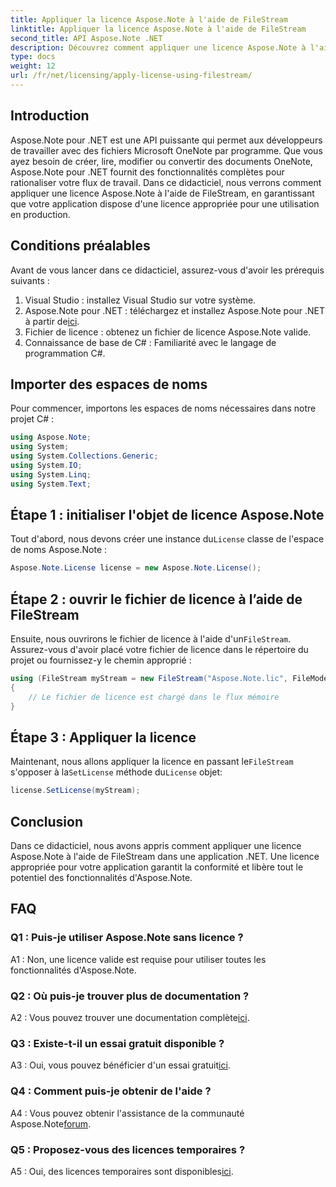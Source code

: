 ```yaml
---
title: Appliquer la licence Aspose.Note à l'aide de FileStream
linktitle: Appliquer la licence Aspose.Note à l'aide de FileStream
second_title: API Aspose.Note .NET
description: Découvrez comment appliquer une licence Aspose.Note à l'aide de FileStream dans vos applications .NET pour une intégration transparente.
type: docs
weight: 12
url: /fr/net/licensing/apply-license-using-filestream/
---
```

## Introduction

Aspose.Note pour .NET est une API puissante qui permet aux développeurs de travailler avec des fichiers Microsoft OneNote par programme. Que vous ayez besoin de créer, lire, modifier ou convertir des documents OneNote, Aspose.Note pour .NET fournit des fonctionnalités complètes pour rationaliser votre flux de travail. Dans ce didacticiel, nous verrons comment appliquer une licence Aspose.Note à l'aide de FileStream, en garantissant que votre application dispose d'une licence appropriée pour une utilisation en production.

## Conditions préalables

Avant de vous lancer dans ce didacticiel, assurez-vous d'avoir les prérequis suivants :

1. Visual Studio : installez Visual Studio sur votre système.
2.  Aspose.Note pour .NET : téléchargez et installez Aspose.Note pour .NET à partir de[ici](https://releases.aspose.com/note/net/).
3. Fichier de licence : obtenez un fichier de licence Aspose.Note valide.
4. Connaissance de base de C# : Familiarité avec le langage de programmation C#.

## Importer des espaces de noms

Pour commencer, importons les espaces de noms nécessaires dans notre projet C# :

```csharp
using Aspose.Note;
using System;
using System.Collections.Generic;
using System.IO;
using System.Linq;
using System.Text;
```

## Étape 1 : initialiser l'objet de licence Aspose.Note

 Tout d'abord, nous devons créer une instance du`License` classe de l'espace de noms Aspose.Note :

```csharp
Aspose.Note.License license = new Aspose.Note.License();
```

## Étape 2 : ouvrir le fichier de licence à l’aide de FileStream

 Ensuite, nous ouvrirons le fichier de licence à l'aide d'un`FileStream`. Assurez-vous d'avoir placé votre fichier de licence dans le répertoire du projet ou fournissez-y le chemin approprié :

```csharp
using (FileStream myStream = new FileStream("Aspose.Note.lic", FileMode.Open))
{
    // Le fichier de licence est chargé dans le flux mémoire
}
```

## Étape 3 : Appliquer la licence

 Maintenant, nous allons appliquer la licence en passant le`FileStream` s'opposer à la`SetLicense` méthode du`License` objet:

```csharp
license.SetLicense(myStream);
```

## Conclusion

Dans ce didacticiel, nous avons appris comment appliquer une licence Aspose.Note à l'aide de FileStream dans une application .NET. Une licence appropriée pour votre application garantit la conformité et libère tout le potentiel des fonctionnalités d'Aspose.Note.

## FAQ

### Q1 : Puis-je utiliser Aspose.Note sans licence ?

A1 : Non, une licence valide est requise pour utiliser toutes les fonctionnalités d'Aspose.Note.

### Q2 : Où puis-je trouver plus de documentation ?

 A2 : Vous pouvez trouver une documentation complète[ici](https://reference.aspose.com/note/net/).

### Q3 : Existe-t-il un essai gratuit disponible ?

A3 : Oui, vous pouvez bénéficier d'un essai gratuit[ici](https://releases.aspose.com/).

### Q4 : Comment puis-je obtenir de l'aide ?

 A4 : Vous pouvez obtenir l'assistance de la communauté Aspose.Note[forum](https://forum.aspose.com/c/note/28).

### Q5 : Proposez-vous des licences temporaires ?

 A5 : Oui, des licences temporaires sont disponibles[ici](https://purchase.aspose.com/temporary-license/).